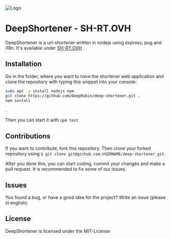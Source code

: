 ![Logo](https://raw.githubusercontent.com/DeepRobin/deep-shortener/master/public/img/favicon.ico)
# DeepShortener - SH-RT.OVH

DeepShortener is a url-shortener written in nodejs using express, pug and i18n. It's available under 
[SH-RT.OVH](https://sh-rt.ovh)
.

## Installation
Go in the folder, where you want to have the shortener web application and clone the repository with typing this snippet into your console:
```sh
sudo apt -y install nodejs npm
git clone https://github.com/DeepRobin/deep-shortener.git .
npm install
```
.

Then you can start it with `npm test`

## Contributions

If you want to contribute, fork this repository. Then clone your forked repository using
`$ git clone git@github.com:USERNAME/deep-shortener.git`.

After you done this, you can start coding, commit your changes and make a pull request.
It is recommended to fix some of our issues.

## Issues

You found a bug, or have a good idea for the project? Write an issue (please in english).


## License
DeepShortener is licensed under the MIT-License

